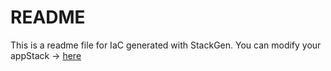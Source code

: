 # README
This is a readme file for IaC generated with StackGen.
You can modify your appStack -> [here](http://main.dev.stackgen.com/appstacks/3c81cb19-379c-4c8a-b411-6548b7e51ce8)
